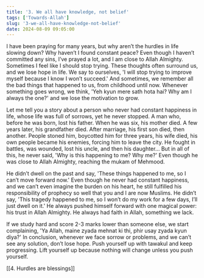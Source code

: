 ```yaml
---
title: '3. We all have knowledge, not belief'
tags: ['Towards-Allah']
slug: '3-we-all-have-knowledge-not-belief'
date: 2024-08-09 09:05:00
---
```


I have been praying for many years, but why aren’t the hurdles in life slowing down? Why haven’t I found constant peace? Even though I haven’t committed any sins, I’ve prayed a lot, and I am close to Allah Almighty. Sometimes I feel like I should stop trying. These thoughts often surround us, and we lose hope in life. We say to ourselves, 'I will stop trying to improve myself because I know I won’t succeed.' And sometimes, we remember all the bad things that happened to us, from childhood until now. Whenever something goes wrong, we think, 'Yeh kyun mere sath hota hai? Why am I always the one?' and we lose the motivation to grow.

Let me tell you a story about a person who never had constant happiness in life, whose life was full of sorrows, yet he never stopped. A man who, before he was born, lost his father. When he was six, his mother died. A few years later, his grandfather died. After marriage, his first son died, then another. People stoned him, boycotted him for three years, his wife died, his own people became his enemies, forcing him to leave the city. He fought in battles, was wounded, lost his uncle, and then his daughter... But in all of this, he never said, 'Why is this happening to me? Why me?' Even though he was close to Allah Almighty, reaching the mukam of Mehmood.

He didn’t dwell on the past and say, 'These things happened to me, so I can’t move forward now.' Even though he never had constant happiness, and we can’t even imagine the burden on his heart, he still fulfilled his responsibility of prophecy so well that you and I are now Muslims. He didn’t say, 'This tragedy happened to me, so I won’t do my work for a few days, I’ll just dwell on it.' He always pushed himself forward with one magical power: his trust in Allah Almighty. He always had faith in Allah, something we lack.

If we study hard and score 2-3 marks lower than someone else, we start complaining, 'Ya Allah, maine zyada mehnat ki thi, phir usay zyada kyun diya?' In conclusion, whenever we face sorrow or problems, and we can’t see any solution, don’t lose hope. Push yourself up with tawakul and keep progressing. Lift yourself up because nothing will change unless you push yourself.

[[4. Hurdles are blessings]]

